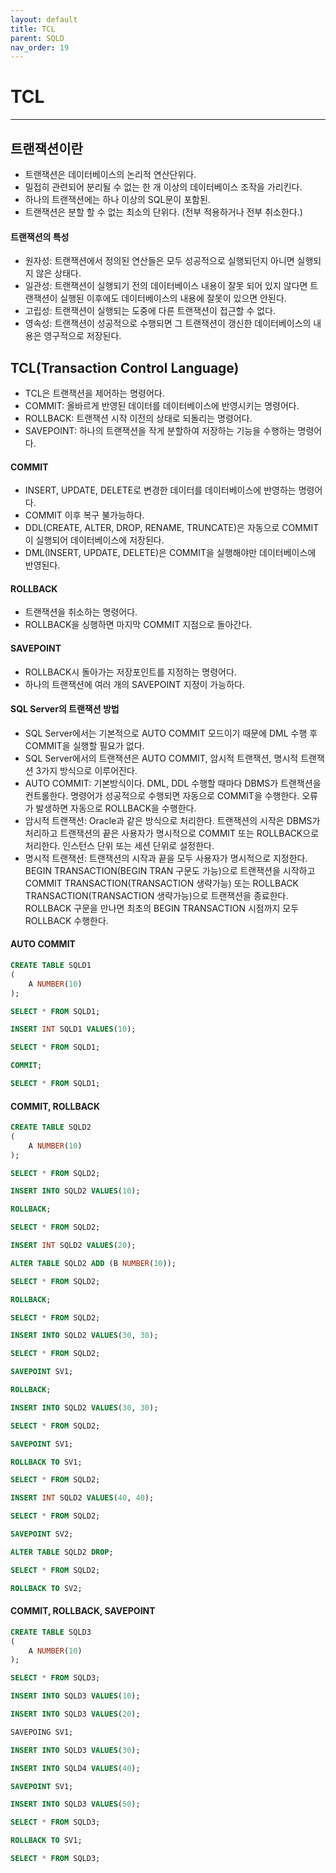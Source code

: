 ```yaml
---
layout: default
title: TCL
parent: SQLD
nav_order: 19
---
```


# TCL

---

## 트랜잭션이란

- 트랜잭션은 데이터베이스의 논리적 연산단위다.
- 밀접히 관련되어 분리될 수 없는 한 개 이상의 데이터베이스 조작을 가리킨다.
- 하나의 트랜잭션에는 하나 이상의 SQL문이 포함된.
- 트랜잭션은 분할 할 수 없는 최소의 단위다. (전부 적용하거나 전부 취소한다.)

#### 트랜잭션의 특성

- 원자성: 트랜잭션에서 정의된 연산들은 모두 성공적으로 실행되던지 아니면 실행되지 않은 상태다.
- 일관성: 트랜잭션이 실행되기 전의 데이터베이스 내용이 잘못 되어 있지 않다면 트랜잭션이 실행된 이후에도 데이터베이스의 내용에 잘못이 있으면 안된다.
- 고립성: 트랜잭션이 실행되는 도중에 다른 트랜잭션이 접근할 수 없다.
- 영속성: 트랜잭션이 성공적으로 수행되면 그 트랜잭션이 갱신한 데이터베이스의 내용은 영구적으로 저장된다.

## TCL(Transaction Control Language)

- TCL은 트랜잭션을 제어하는 명령어다.
- COMMIT: 올바르게 반영된 데이터를 데이터베이스에 반영시키는 명령어다.
- ROLLBACK: 트랜잭션 시작 이전의 상태로 되돌리는 명령어다.
- SAVEPOINT: 하나의 트랜잭션을 작게 분할하여 저장하는 기능을 수행하는 명령어다.

#### COMMIT

- INSERT, UPDATE, DELETE로 변경한 데이터를 데이터베이스에 반영하는 명령어다.
- COMMIT 이후 복구 불가능하다.
- DDL(CREATE, ALTER, DROP, RENAME, TRUNCATE)은 자동으로 COMMIT이 실행되어 데이터베이스에 저장된다.
- DML(INSERT, UPDATE, DELETE)은 COMMIT을 실행해야만 데이터베이스에 반영된다.

#### ROLLBACK

- 트랜잭션을 취소하는 명령어다.
- ROLLBACK을 싱행하면 마지막 COMMIT 지점으로 돌아간다.

#### SAVEPOINT

- ROLLBACK시 돌아가는 저장포인트를 지정하는 명령어다.
- 하나의 트랜잭션에 여러 개의 SAVEPOINT 지정이 가능하다.

#### SQL Server의 트랜잭션 방법

- SQL Server에서는 기본적으로 AUTO COMMIT 모드이기 때문에 DML 수행 후 COMMIT을 실행할 필요가 없다.
- SQL Server에서의 트랜잭션은 AUTO COMMIT, 암시적 트랜잭션, 명시적 트랜잭션 3가지 방식으로 이루어진다.
- AUTO COMMIT: 기본방식이다. DML, DDL 수행할 때마다 DBMS가 트랜잭션을 컨트롤한다. 명령어가 성공적으로 수행되면 자동으로 COMMIT을 수행한다. 오류가 발생하면 자동으로 ROLLBACK을 수행한다.
- 암시적 트랜잭션: Oracle과 같은 방식으로 처리한다. 트랜잭션의 시작은 DBMS가 처리하고 트랜잭션의 끝은 사용자가 명시적으로 COMMIT 또는 ROLLBACK으로 처리한다. 인스턴스 단위 또는 세션 단위로 설정한다.
- 명시적 트랜잭션: 트랜잭션의 시작과 끝을 모두 사용자가 명시적으로 지정한다. BEGIN TRANSACTION(BEGIN TRAN 구문도 가능)으로 트랜잭션을 시작하고 COMMIT TRANSACTION(TRANSACTION 생략가능) 또는 ROLLBACK TRANSACTION(TRANSACTION 생략가능)으로 트랜잭션을 종료한다. ROLLBACK 구문을 만나면 최초의 BEGIN TRANSACTION 시점까지 모두 ROLLBACK 수행한다.

#### AUTO COMMIT

```sql
CREATE TABLE SQLD1
(
    A NUMBER(10)
);

SELECT * FROM SQLD1;

INSERT INT SQLD1 VALUES(10);

SELECT * FROM SQLD1;

COMMIT;

SELECT * FROM SQLD1;
```

#### COMMIT, ROLLBACK

```sql
CREATE TABLE SQLD2
(
    A NUMBER(10)
);

SELECT * FROM SQLD2;

INSERT INTO SQLD2 VALUES(10);

ROLLBACK;

SELECT * FROM SQLD2;

INSERT INT SQLD2 VALUES(20);

ALTER TABLE SQLD2 ADD (B NUMBER(10));

SELECT * FROM SQLD2;

ROLLBACK;

SELECT * FROM SQLD2;

INSERT INTO SQLD2 VALUES(30, 30);

SELECT * FROM SQLD2;

SAVEPOINT SV1;

ROLLBACK;

INSERT INTO SQLD2 VALUES(30, 30);

SELECT * FROM SQLD2;

SAVEPOINT SV1;

ROLLBACK TO SV1;

SELECT * FROM SQLD2;

INSERT INT SQLD2 VALUES(40, 40);

SELECT * FROM SQLD2;

SAVEPOINT SV2;

ALTER TABLE SQLD2 DROP;

SELECT * FROM SQLD2;

ROLLBACK TO SV2;
```

#### COMMIT, ROLLBACK, SAVEPOINT

```sql
CREATE TABLE SQLD3
(
    A NUMBER(10)
);

SELECT * FROM SQLD3;

INSERT INTO SQLD3 VALUES(10);

INSERT INTO SQLD3 VALUES(20);

SAVEPOING SV1;

INSERT INTO SQLD3 VALUES(30);

INSERT INTO SQLD4 VALUES(40);

SAVEPOINT SV1;

INSERT INTO SQLD3 VALUES(50);

SELECT * FROM SQLD3;

ROLLBACK TO SV1;

SELECT * FROM SQLD3;
```

